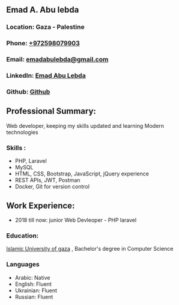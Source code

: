 <body>
    <div class="header">
      <h2>Emad A. Abu lebda</h2>
      <h3>Location: Gaza - Palestine</h3>
      <h3>Phone: <a href="tel:+972598079903">+972598079903</a></h3>
      <h3>
        Email:
        <a href="mailto:emadabulebda@gmail.com"
          >emadabulebda@gmail.com</a
        >
      </h3>
      <h3>
        LinkedIn:
        <a href="https://www.linkedin.com/in/emadabulebda/"
          >Emad Abu Lebda
        </a
        >
      </h3>
      <h3>Github: <a href="https://github.com/emadlebda">Github</a></h3>
    </div>
    <div class="content">
      <h2>Professional Summary:</h2>
      <p>
        Web developer, keeping my skills updated and learning Modern technologies
      </p>
        <h3>Skills :</h3>
      <p>
          <ul class="list inline">
            <li>PHP, Laravel</li>
            <li>MySQL</li>
            <li>HTML, CSS, Bootstrap, JavaScript, jQuery experience</li>
            <li>REST APIs, JWT, Postman</li>
             <li> Docker, Git for version control</li>
          </ul>
      </p>
      <h2>Work Experience:</h2>
      <div>
        <ul class="list">
          <li>
            2018 till now: junior Web  Devleoper - PHP laravel
          </li>
        </ul>
      </div>
      <h3 class="work">Education:</h3>
      <p>
        <a href="http://www.iugaza.edu.ps/en/">Islamic University of gaza</a>
          , Bachelor's degree in Computer Science
      </p>
      <h3 class="work">Languages</h3>
      <ul class="list inline">
        <li>Arabic: Native</li>
        <li>English: Fluent</li>
        <li>Ukrainian: Fluent</li>
        <li>Russian: Fluent</li>
      </ul>
    </div>
  
</body>
